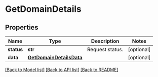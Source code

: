 # GetDomainDetails

## Properties
Name | Type | Description | Notes
------------ | ------------- | ------------- | -------------
**status** | **str** | Request status. | [optional] 
**data** | [**GetDomainDetailsData**](GetDomainDetailsData.md) |  | [optional] 

[[Back to Model list]](../README.md#documentation-for-models) [[Back to API list]](../README.md#documentation-for-api-endpoints) [[Back to README]](../README.md)


